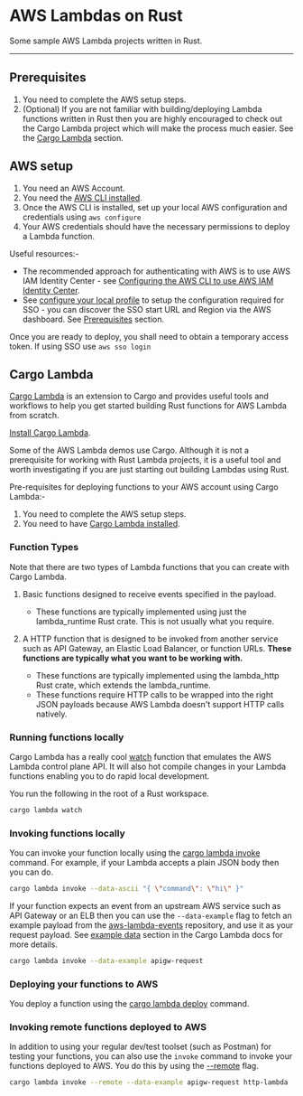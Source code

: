

# AWS Lambdas on Rust


Some sample AWS Lambda projects written in Rust.


---


<!--TOC-->


## Prerequisites

1. You need to complete the AWS setup steps.
2. (Optional) If you are not familiar with building/deploying Lambda functions written in Rust then you are highly encouraged to check out the Cargo Lambda project which will make the process much easier. See the [Cargo Lambda](#) section.


## AWS setup

1. You need an AWS Account.
2. You need the [AWS CLI installed](https://docs.aws.amazon.com/cli/latest/userguide/getting-started-quickstart.html).
3. Once the AWS CLI is installed, set up your local AWS configuration and credentials using `aws configure`
4. Your AWS credentials should have the necessary permissions to deploy a Lambda function.

Useful resources:-

- The recommended approach for authenticating with AWS is to use AWS IAM Identity Center - see [Configuring the AWS CLI to use AWS IAM Identity Center](https://docs.aws.amazon.com/cli/latest/userguide/cli-configure-sso.html#cli-configure-sso-configure).
- See [configure your local profile](https://docs.aws.amazon.com/cli/latest/userguide/cli-configure-sso.html#cli-configure-sso-configure) to setup the configuration required for SSO - you can discover the SSO start URL and Region via the AWS dashboard. See [Prerequisites](https://docs.aws.amazon.com/cli/latest/userguide/cli-configure-sso.html#cli-configure-sso-prereqs) section.

Once you are ready to deploy, you shall need to obtain a temporary access token. If using SSO use `aws sso login`


## Cargo Lambda

[Cargo Lambda](https://www.cargo-lambda.info/) is an extension to Cargo and provides useful tools and workflows to help you get started building Rust functions for AWS Lambda from scratch. 

[Install Cargo Lambda](https://www.cargo-lambda.info/guide/installation.html).

Some of the AWS Lambda demos use Cargo. Although it is not a prerequisite for working with Rust Lambda projects, it is a useful tool and worth investigating if you are just starting out building Lambdas using Rust. 

Pre-requisites for deploying functions to your AWS account using Cargo Lambda:-

1. You need to complete the AWS setup steps.
2. You need to have [Cargo Lambda installed](https://www.cargo-lambda.info/guide/installation.html).

### Function Types

Note that there are two types of Lambda functions that you can create with Cargo Lambda.

1. Basic functions designed to receive events specified in the payload.
	- These functions are typically implemented using just the lambda_runtime Rust crate. This is not usually what you require.	  

2. A HTTP function that is designed to be invoked from another service such as API Gateway, an Elastic Load Balancer, or function URLs. **These functions are typically what you want to be working with.**
	- These functions are typically implemented using the lambda_http Rust crate, which extends the lambda_runtime.
	- These functions require HTTP calls to be wrapped into the right JSON payloads because AWS Lambda doesn't support HTTP calls natively.

### Running functions locally

Cargo Lambda has a really cool [watch](https://www.cargo-lambda.info/commands/watch.html) function that emulates the AWS Lambda control plane API. It will also hot compile changes in your Lambda functions enabling you to do rapid local development.

You run the following in the root of a Rust workspace.

```sh
cargo lambda watch
```

### Invoking functions locally

You can invoke your function locally using the [cargo lambda invoke](https://www.cargo-lambda.info/commands/invoke.html) command. For example, if your Lambda accepts a plain JSON body then you can do.

```sh
cargo lambda invoke --data-ascii "{ \"command\": \"hi\" }"
```

If your function expects an event from an upstream AWS service such as API Gateway or an ELB then you can use the `--data-example` flag to fetch an example payload from the [aws-lambda-events](https://github.com/awslabs/aws-lambda-rust-runtime/tree/main/lambda-events) repository, and use it as your request payload. See [example data](https://www.cargo-lambda.info/commands/invoke.html#example-data) section in the Cargo Lambda docs for more details.

```sh
cargo lambda invoke --data-example apigw-request
```

### Deploying your functions to AWS

You deploy a function using the [cargo lambda deploy](https://www.cargo-lambda.info/commands/deploy.html) command.

### Invoking remote functions deployed to AWS

In addition to using your regular dev/test toolset (such as Postman) for testing your functions, you can also use the `invoke` command to invoke your functions deployed to AWS. You do this by using the [--remote](https://www.cargo-lambda.info/commands/invoke.html#remote) flag.

```sh
cargo lambda invoke --remote --data-example apigw-request http-lambda
```




